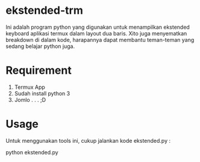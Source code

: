 # ekstended-trm
Ini adalah program python yang digunakan untuk menampilkan ekstended keyboard aplikasi termux dalam layout dua baris.
Xito juga menyematkan breakdown di dalam kode, harapannya dapat membantu teman-teman yang sedang belajar python juga.

# Requirement
 1. Termux App
 2. Sudah install python 3
 3. Jomlo . . . ;D

# Usage
Untuk menggunakan tools ini, cukup jalankan kode ekstended.py :

python ekstended.py
